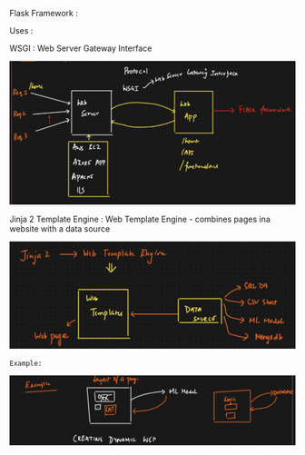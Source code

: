 
Flask Framework :


Uses :

WSGI : Web Server Gateway Interface 


![alt text](image.png)


Jinja 2 Template Engine :
    Web Template Engine - combines pages ina website with a data source

![alt text](image-1.png)

    Example:
![alt text](image-2.png)


